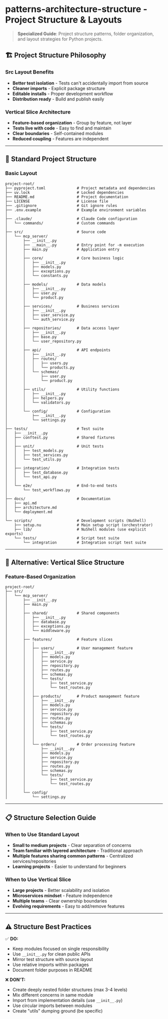 # patterns-architecture-structure - Project Structure & Layouts

> **Specialized Guide**: Project structure patterns, folder organization, and layout strategies for Python projects.

## 🏗️ Project Structure Philosophy

### Src Layout Benefits
- **Better test isolation** - Tests can't accidentally import from source
- **Cleaner imports** - Explicit package structure
- **Editable installs** - Proper development workflow
- **Distribution ready** - Build and publish easily

### Vertical Slice Architecture
- **Feature-based organization** - Group by feature, not layer
- **Tests live with code** - Easy to find and maintain
- **Clear boundaries** - Self-contained modules
- **Reduced coupling** - Features are independent

---

## 📁 Standard Project Structure

### Basic Layout

```
project-root/
├── pyproject.toml              # Project metadata and dependencies
├── uv.lock                     # Locked dependencies
├── README.md                   # Project documentation
├── LICENSE                     # License file
├── .gitignore                  # Git ignore rules
├── .env.example                # Example environment variables
│
├── .claude/                    # Claude Code configuration
│   └── commands/               # Custom commands
│
├── src/                        # Source code
│   └── mcp_server/
│       ├── __init__.py
│       ├── __main__.py         # Entry point for -m execution
│       ├── main.py             # Application entry
│       │
│       ├── core/               # Core business logic
│       │   ├── __init__.py
│       │   ├── models.py
│       │   ├── exceptions.py
│       │   └── constants.py
│       │
│       ├── models/             # Data models
│       │   ├── __init__.py
│       │   ├── user.py
│       │   └── product.py
│       │
│       ├── services/           # Business services
│       │   ├── __init__.py
│       │   ├── user_service.py
│       │   └── auth_service.py
│       │
│       ├── repositories/       # Data access layer
│       │   ├── __init__.py
│       │   ├── base.py
│       │   └── user_repository.py
│       │
│       ├── api/                # API endpoints
│       │   ├── __init__.py
│       │   ├── routes/
│       │   │   ├── users.py
│       │   │   └── products.py
│       │   └── schemas/
│       │       ├── user.py
│       │       └── product.py
│       │
│       ├── utils/              # Utility functions
│       │   ├── __init__.py
│       │   ├── helpers.py
│       │   └── validators.py
│       │
│       └── config/             # Configuration
│           ├── __init__.py
│           └── settings.py
│
├── tests/                      # Test suite
│   ├── __init__.py
│   ├── conftest.py             # Shared fixtures
│   │
│   ├── unit/                   # Unit tests
│   │   ├── test_models.py
│   │   ├── test_services.py
│   │   └── test_utils.py
│   │
│   ├── integration/            # Integration tests
│   │   ├── test_database.py
│   │   └── test_api.py
│   │
│   └── e2e/                    # End-to-end tests
│       └── test_workflows.py
│
├── docs/                       # Documentation
│   ├── api.md
│   ├── architecture.md
│   └── deployment.md
│
└── scripts/                    # Development scripts (NuShell)
    ├── setup.nu                # Main setup script (orchestrator)
    ├── lib/                    # NuShell modules (use explicit exports)
    └── tests/                  # Script test suite
        └── integration         # Integration script test suite
```

---

## 🎯 Alternative: Vertical Slice Structure

### Feature-Based Organization

```
project-root/
├── src/
│   └── mcp_server/
│       ├── __init__.py
│       ├── main.py
│       │
│       ├── shared/             # Shared components
│       │   ├── __init__.py
│       │   ├── database.py
│       │   ├── exceptions.py
│       │   └── middleware.py
│       │
│       ├── features/           # Feature slices
│       │   │
│       │   ├── users/          # User management feature
│       │   │   ├── __init__.py
│       │   │   ├── models.py
│       │   │   ├── service.py
│       │   │   ├── repository.py
│       │   │   ├── routes.py
│       │   │   ├── schemas.py
│       │   │   └── tests/
│       │   │       ├── test_service.py
│       │   │       └── test_routes.py
│       │   │
│       │   ├── products/       # Product management feature
│       │   │   ├── __init__.py
│       │   │   ├── models.py
│       │   │   ├── service.py
│       │   │   ├── repository.py
│       │   │   ├── routes.py
│       │   │   ├── schemas.py
│       │   │   └── tests/
│       │   │       ├── test_service.py
│       │   │       └── test_routes.py
│       │   │
│       │   └── orders/         # Order processing feature
│       │       ├── __init__.py
│       │       ├── models.py
│       │       ├── service.py
│       │       ├── repository.py
│       │       ├── routes.py
│       │       ├── schemas.py
│       │       └── tests/
│       │           ├── test_service.py
│       │           └── test_routes.py
│       │
│       └── config/
│           └── settings.py
```

---

## 📋 Structure Selection Guide

### When to Use Standard Layout
- **Small to medium projects** - Clear separation of concerns
- **Team familiar with layered architecture** - Traditional approach
- **Multiple features sharing common patterns** - Centralized services/repositories
- **Learning projects** - Easier to understand for beginners

### When to Use Vertical Slice
- **Large projects** - Better scalability and isolation
- **Microservices mindset** - Feature independence
- **Multiple teams** - Clear ownership boundaries
- **Evolving requirements** - Easy to add/remove features

---

## ⚠️ Structure Best Practices

✅ **DO:**
- Keep modules focused on single responsibility
- Use `__init__.py` for clean public APIs
- Mirror test structure with source layout
- Use relative imports within packages
- Document folder purposes in README

❌ **DON'T:**
- Create deeply nested folder structures (max 3-4 levels)
- Mix different concerns in same module
- Import from implementation details (use `__init__.py`)
- Use circular imports between modules
- Create "utils" dumping ground (be specific)
